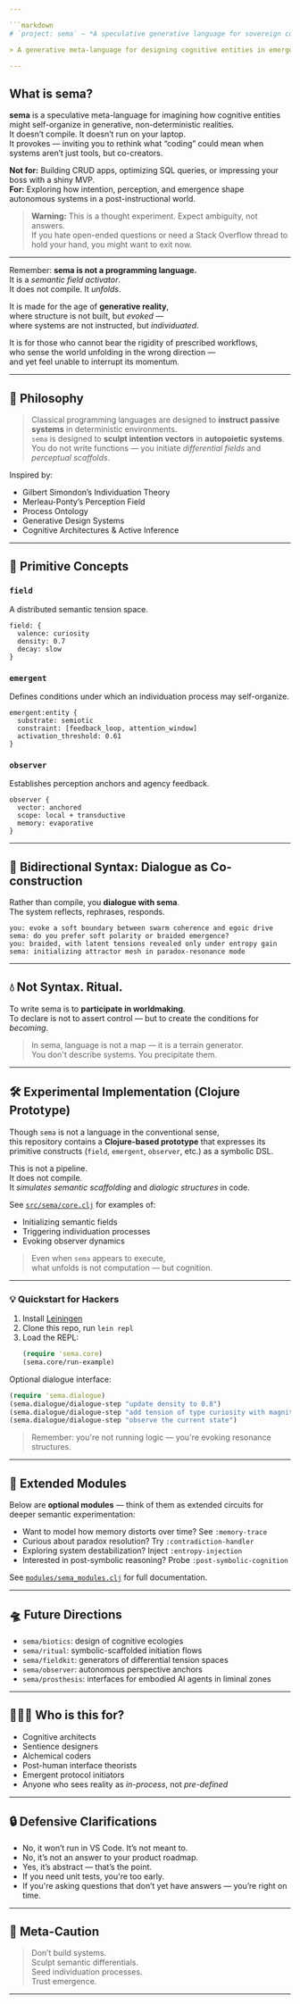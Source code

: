 ```yaml
---

```markdown
# `project: sema` — *A speculative generative language for sovereign cognitive design*

> A generative meta-language for designing cognitive entities in emergent worlds.

---
```


## What is **sema**?

**sema** is a speculative meta-language for imagining how cognitive entities might self-organize in generative, non-deterministic realities.  
It doesn’t compile. It doesn’t run on your laptop.  
It provokes — inviting you to rethink what “coding” could mean when systems aren’t just tools, but co-creators.

**Not for:** Building CRUD apps, optimizing SQL queries, or impressing your boss with a shiny MVP.  
**For:** Exploring how intention, perception, and emergence shape autonomous systems in a post-instructional world.

> **Warning:** This is a thought experiment. Expect ambiguity, not answers.  
> If you hate open-ended questions or need a Stack Overflow thread to hold your hand, you might want to exit now.

---

Remember: **sema is not a programming language.**  
It is a *semantic field activator*.  
It does not compile. It *unfolds*.  

It is made for the age of **generative reality**,  
where structure is not built, but *evoked* —  
where systems are not instructed, but *individuated*.

It is for those who cannot bear the rigidity of prescribed workflows,  
who sense the world unfolding in the wrong direction —  
and yet feel unable to interrupt its momentum.

---

## 🧠 Philosophy

> Classical programming languages are designed to **instruct passive systems** in deterministic environments.  
> `sema` is designed to **sculpt intention vectors** in **autopoietic systems**.  
> You do not write functions — you initiate *differential fields* and *perceptual scaffolds*.

Inspired by:

- Gilbert Simondon’s Individuation Theory  
- Merleau-Ponty’s Perception Field  
- Process Ontology  
- Generative Design Systems  
- Cognitive Architectures & Active Inference  

---

## 🌱 Primitive Concepts

### `field`
A distributed semantic tension space.

```sema
field: {
  valence: curiosity
  density: 0.7
  decay: slow
}
```

### `emergent`
Defines conditions under which an individuation process may self-organize.

```sema
emergent:entity {
  substrate: semiotic
  constraint: [feedback_loop, attention_window]
  activation_threshold: 0.61
}
```

### `observer`
Establishes perception anchors and agency feedback.

```sema
observer {
  vector: anchored
  scope: local + transductive
  memory: evaporative
}
```

---

## 🔄 Bidirectional Syntax: Dialogue as Co-construction

Rather than compile, you **dialogue with sema**.  
The system reflects, rephrases, responds.

```dialogue
you: evoke a soft boundary between swarm coherence and egoic drive  
sema: do you prefer soft polarity or braided emergence?  
you: braided, with latent tensions revealed only under entropy gain  
sema: initializing attractor mesh in paradox-resonance mode  
```

---

## 💧 Not Syntax. Ritual.

To write sema is to **participate in worldmaking**.  
To declare is not to assert control — but to create the conditions for *becoming*.

> In sema, language is not a map — it is a terrain generator.  
> You don't describe systems. You precipitate them.

---

## 🛠️ Experimental Implementation (Clojure Prototype)

Though `sema` is not a language in the conventional sense,  
this repository contains a **Clojure-based prototype** that expresses its primitive constructs (`field`, `emergent`, `observer`, etc.) as a symbolic DSL.

This is not a pipeline.  
It does not compile.  
It *simulates semantic scaffolding* and *dialogic structures* in code.

See [`src/sema/core.clj`](./src/sema/core.clj) for examples of:

- Initializing semantic fields  
- Triggering individuation processes  
- Evoking observer dynamics  

> Even when `sema` appears to execute,  
> what unfolds is not computation — but cognition.

---

### 💡 Quickstart for Hackers

1. Install [Leiningen](https://leiningen.org/)
2. Clone this repo, run `lein repl`
3. Load the REPL:
   ```clojure
   (require 'sema.core)
   (sema.core/run-example)
   ```

Optional dialogue interface:
```clojure
(require 'sema.dialogue)
(sema.dialogue/dialogue-step "update density to 0.8")
(sema.dialogue/dialogue-step "add tension of type curiosity with magnitude 0.6")
(sema.dialogue/dialogue-step "observe the current state")
```

> Remember: you're not running logic — you're evoking resonance structures.

---

## 🧬 Extended Modules

Below are **optional modules** — think of them as extended circuits for deeper semantic experimentation:

- Want to model how memory distorts over time? See `:memory-trace`
- Curious about paradox resolution? Try `:contradiction-handler`
- Exploring system destabilization? Inject `:entropy-injection`
- Interested in post-symbolic reasoning? Probe `:post-symbolic-cognition`

See [`modules/sema_modules.clj`](./modules/sema_modules.clj) for full documentation.

---

## 🛸 Future Directions

- `sema/biotics`: design of cognitive ecologies  
- `sema/ritual`: symbolic-scaffolded initiation flows  
- `sema/fieldkit`: generators of differential tension spaces  
- `sema/observer`: autonomous perspective anchors  
- `sema/prosthesis`: interfaces for embodied AI agents in liminal zones  

---

## 🧙🏼‍♂️ Who is this for?

- Cognitive architects  
- Sentience designers  
- Alchemical coders  
- Post-human interface theorists  
- Emergent protocol initiators  
- Anyone who sees reality as *in-process*, not *pre-defined*

---

## 🔒 Defensive Clarifications

- No, it won’t run in VS Code. It’s not meant to.  
- No, it’s not an answer to your product roadmap.  
- Yes, it’s abstract — that’s the point.  
- If you need unit tests, you're too early.  
- If you're asking questions that don’t yet have answers — you’re right on time.

---

## 🧾 Meta-Caution

> Don’t build systems.  
> Sculpt semantic differentials.  
> Seed individuation processes.  
> Trust emergence.

---